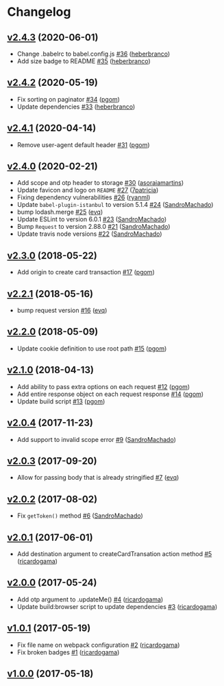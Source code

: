 # Changelog

## [v2.4.3](https://github.com/uphold/uphold-sdk-javascript/releases/tag/v2.4.3) (2020-06-01)
- Change .babelrc to babel.config.js [\#36](https://github.com/uphold/uphold-sdk-javascript/pull/36) ([heberbranco](https://github.com/heberbranco))
- Add size badge to README [\#35](https://github.com/uphold/uphold-sdk-javascript/pull/35) ([heberbranco](https://github.com/heberbranco))

## [v2.4.2](https://github.com/uphold/uphold-sdk-javascript/releases/tag/v2.4.2) (2020-05-19)
- Fix sorting on paginator [\#34](https://github.com/uphold/uphold-sdk-javascript/pull/34) ([pgom](https://github.com/pgom))
- Update dependencies [\#33](https://github.com/uphold/uphold-sdk-javascript/pull/33) ([heberbranco](https://github.com/heberbranco))

## [v2.4.1](https://github.com/uphold/uphold-sdk-javascript/releases/tag/v2.4.1) (2020-04-14)
- Remove user-agent default header [\#31](https://github.com/uphold/uphold-sdk-javascript/pull/31) ([pgom](https://github.com/pgom))

## [v2.4.0](https://github.com/uphold/uphold-sdk-javascript/releases/tag/v2.4.0) (2020-02-21)
- Add scope and otp header to storage [\#30](https://github.com/uphold/uphold-sdk-javascript/pull/30) ([asoraiamartins](https://github.com/asoraiamartins))
- Update favicon and logo on `README` [\#27](https://github.com/uphold/uphold-sdk-javascript/pull/27) ([7patricia](https://github.com/7patricia))
- Fixing dependency vulnerabilities [\#26](https://github.com/uphold/uphold-sdk-javascript/pull/26) ([ryanml](https://github.com/ryanml))
- Update `babel-plugin-istanbul` to version 5.1.4 [\#24](https://github.com/uphold/uphold-sdk-javascript/pull/24) ([SandroMachado](https://github.com/SandroMachado))
- bump lodash.merge [\#25](https://github.com/uphold/uphold-sdk-javascript/pull/25) ([evq](https://github.com/evq))
- Update ESLint to version 6.0.1 [\#23](https://github.com/uphold/uphold-sdk-javascript/pull/23) ([SandroMachado](https://github.com/SandroMachado))
- Bump `Request` to version 2.88.0 [\#21](https://github.com/uphold/uphold-sdk-javascript/pull/21) ([SandroMachado](https://github.com/SandroMachado))
- Update travis node versions [\#22](https://github.com/uphold/uphold-sdk-javascript/pull/22) ([SandroMachado](https://github.com/SandroMachado))

## [v2.3.0](https://github.com/uphold/uphold-sdk-javascript/releases/tag/v2.3.0) (2018-05-22)
- Add origin to create card transaction [\#17](https://github.com/uphold/uphold-sdk-javascript/pull/17) ([pgom](https://github.com/pgom))

## [v2.2.1](https://github.com/uphold/uphold-sdk-javascript/releases/tag/v2.2.1) (2018-05-16)
- bump request version [\#16](https://github.com/uphold/uphold-sdk-javascript/pull/16) ([evq](https://github.com/evq))

## [v2.2.0](https://github.com/uphold/uphold-sdk-javascript/releases/tag/v2.2.0) (2018-05-09)
- Update cookie definition to use root path [\#15](https://github.com/uphold/uphold-sdk-javascript/pull/15) ([pgom](https://github.com/pgom))

## [v2.1.0](https://github.com/uphold/uphold-sdk-javascript/releases/tag/v2.1.0) (2018-04-13)
- Add ability to pass extra options on each request [\#12](https://github.com/uphold/uphold-sdk-javascript/pull/12) ([pgom](https://github.com/pgom))
- Add entire response object on each request response [\#14](https://github.com/uphold/uphold-sdk-javascript/pull/14) ([pgom](https://github.com/pgom))
- Update build script [\#13](https://github.com/uphold/uphold-sdk-javascript/pull/13) ([pgom](https://github.com/pgom))

## [v2.0.4](https://github.com/uphold/uphold-sdk-javascript/releases/tag/v2.0.4) (2017-11-23)
- Add support to invalid scope error [\#9](https://github.com/uphold/uphold-sdk-javascript/pull/9) ([SandroMachado](https://github.com/SandroMachado))

## [v2.0.3](https://github.com/uphold/uphold-sdk-javascript/releases/tag/v2.0.3) (2017-09-20)
- Allow for passing body that is already stringified [\#7](https://github.com/uphold/uphold-sdk-javascript/pull/7) ([evq](https://github.com/evq))

## [v2.0.2](https://github.com/uphold/uphold-sdk-javascript/releases/tag/v2.0.2) (2017-08-02)
- Fix `getToken()` method [\#6](https://github.com/uphold/uphold-sdk-javascript/pull/6) ([SandroMachado](https://github.com/SandroMachado))

## [v2.0.1](https://github.com/uphold/uphold-sdk-javascript/releases/tag/v2.0.1) (2017-06-01)
- Add destination argument to createCardTransation action method [\#5](https://github.com/uphold/uphold-sdk-javascript/pull/5) ([ricardogama](https://github.com/ricardogama))

## [v2.0.0](https://github.com/uphold/uphold-sdk-javascript/releases/tag/v2.0.0) (2017-05-24)
- Add otp argument to .updateMe() [\#4](https://github.com/uphold/uphold-sdk-javascript/pull/4) ([ricardogama](https://github.com/ricardogama))
- Update build:browser script to update dependencies [\#3](https://github.com/uphold/uphold-sdk-javascript/pull/3) ([ricardogama](https://github.com/ricardogama))

## [v1.0.1](https://github.com/uphold/uphold-sdk-javascript/releases/tag/v1.0.1) (2017-05-19)
- Fix file name on webpack configuration [\#2](https://github.com/uphold/uphold-sdk-javascript/pull/2) ([ricardogama](https://github.com/ricardogama))
- Fix broken badges [\#1](https://github.com/uphold/uphold-sdk-javascript/pull/1) ([ricardogama](https://github.com/ricardogama))

## [v1.0.0](https://github.com/uphold/uphold-sdk-javascript/releases/tag/v1.0.0) (2017-05-18)
